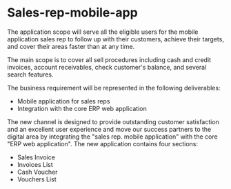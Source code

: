 # Sales-rep-mobile-app

The application scope will serve all the eligible users for the mobile
application sales rep to follow up with their customers, achieve their
targets, and cover their areas faster than at any time.
<p>The main scope is to cover all sell procedures including cash and credit
invoices, account receivables, check customer's balance, and several
search features.</p>
The business requirement will be represented in the following
deliverables:
<ul><li>Mobile application for sales reps</li>
<li>Integration with the core ERP web application</li></ul>

The new channel is designed to provide outstanding customer satisfaction and an excellent user experience and move our success partners to the digital area by integrating the "sales rep. mobile application" with the core "ERP web application". The new application contains four sections:
<ul><li> Sales Invoice</li>
<li>Invoices List</li>
<li>Cash Voucher</li>
<li>Vouchers List</li></ul>

